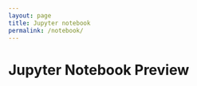 ```yaml
---
layout: page
title: Jupyter notebook
permalink: /notebook/
---
```


# Jupyter Notebook Preview

<div class="jupyter-notebook" style="position: relative; width: 100%; margin: 0 auto;">
  <div class="jupyter-notebook-iframe-container">
    <iframe src="{{ site.baseurl }}/notebooks/customer_churn_data_prep.ipynb.html" style="position: absolute; top: 0; left: 0; border-style: none;" width="100%" height="100%"
            onload="this.parentElement.style.paddingBottom = (this.contentWindow.document.documentElement.scrollHeight + 10) + 'px'">
    </iframe>
  </div>
</div>